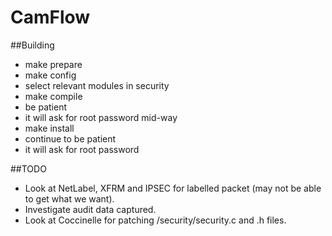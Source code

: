 # CamFlow

##Building
* make prepare
* make config
 * select relevant modules in security
* make compile
 * be patient
 * it will ask for root password mid-way
* make install
 * continue to be patient
 * it will ask for root password


##TODO
* Look at NetLabel, XFRM and IPSEC for labelled packet (may not be able to get what we want).
* Investigate audit data captured.
* Look at Coccinelle for patching /security/security.c and .h files.
